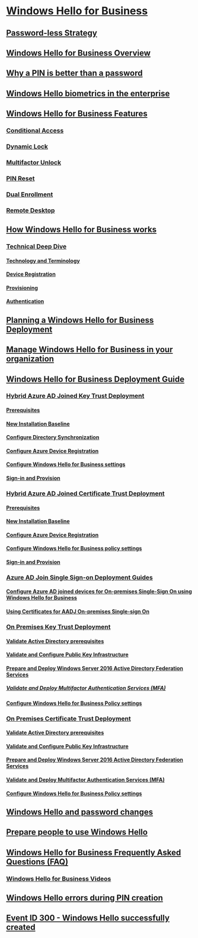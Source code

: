 ﻿# [Windows Hello for Business](hello-identity-verification.md)

## [Password-less Strategy](passwordless-strategy.md)

## [Windows Hello for Business Overview](hello-overview.md)
## [Why a PIN is better than a password](hello-why-pin-is-better-than-password.md)
## [Windows Hello biometrics in the enterprise](hello-biometrics-in-enterprise.md)

## [Windows Hello for Business Features](hello-features.md)
### [Conditional Access](hello-feature-conditional-access.md)
### [Dynamic Lock](hello-feature-dynamic-lock.md)
### [Multifactor Unlock](feature-multifactor-unlock.md)
### [PIN Reset](hello-feature-pin-reset.md)
### [Dual Enrollment](hello-feature-dual-enrollment.md)
### [Remote Desktop](hello-feature-remote-desktop.md)

## [How Windows Hello for Business works](hello-how-it-works.md)
### [Technical Deep Dive](hello-how-it-works.md#technical-deep-dive)
#### [Technology and Terminology](hello-how-it-works-technology.md)
#### [Device Registration](hello-how-it-works-device-registration.md)
#### [Provisioning](hello-how-it-works-provisioning.md)
#### [Authentication](hello-how-it-works-authentication.md)

## [Planning a Windows Hello for Business Deployment](hello-planning-guide.md)

## [Manage Windows Hello for Business in your organization](hello-manage-in-organization.md)

## [Windows Hello for Business Deployment Guide](hello-deployment-guide.md)

### [Hybrid Azure AD Joined Key Trust Deployment](hello-hybrid-key-trust.md)
#### [Prerequisites](hello-hybrid-key-trust-prereqs.md)
#### [New Installation Baseline](hello-hybrid-key-new-install.md)
#### [Configure Directory Synchronization](hello-hybrid-key-trust-dirsync.md)
#### [Configure Azure Device Registration](hello-hybrid-key-trust-devreg.md)
#### [Configure Windows Hello for Business settings](hello-hybrid-key-whfb-settings.md)
#### [Sign-in and Provision](hello-hybrid-key-whfb-provision.md)

### [Hybrid Azure AD Joined Certificate Trust Deployment](hello-hybrid-cert-trust.md)
#### [Prerequisites](hello-hybrid-cert-trust-prereqs.md)
#### [New Installation Baseline](hello-hybrid-cert-new-install.md)
#### [Configure Azure Device Registration](hello-hybrid-cert-trust-devreg.md)
#### [Configure Windows Hello for Business policy settings](hello-hybrid-cert-whfb-settings.md)
#### [Sign-in and Provision](hello-hybrid-cert-whfb-provision.md)

### [Azure AD Join Single Sign-on Deployment Guides](hello-hybrid-aadj-sso.md)
#### [Configure Azure AD joined devices for On-premises Single-Sign On using Windows Hello for Business](hello-hybrid-aadj-sso-base.md)
#### [Using Certificates for AADJ On-premises Single-sign On](hello-hybrid-aadj-sso-cert.md)

### [On Premises Key Trust Deployment](hello-deployment-key-trust.md)
#### [Validate Active Directory prerequisites](hello-key-trust-validate-ad-prereq.md)
#### [Validate and Configure Public Key Infrastructure](hello-key-trust-validate-pki.md)
#### [Prepare and Deploy Windows Server 2016 Active Directory Federation Services](hello-key-trust-adfs.md)
##### [Validate and Deploy Multifactor Authentication Services (MFA)](hello-key-trust-validate-deploy-mfa.md)
#### [Configure Windows Hello for Business Policy settings](hello-key-trust-policy-settings.md)

### [On Premises Certificate Trust Deployment](hello-deployment-cert-trust.md)
#### [Validate Active Directory prerequisites](hello-cert-trust-validate-ad-prereq.md)
#### [Validate and Configure Public Key Infrastructure](hello-cert-trust-validate-pki.md)
#### [Prepare and Deploy Windows Server 2016 Active Directory Federation Services](hello-cert-trust-adfs.md)
#### [Validate and Deploy Multifactor Authentication Services (MFA)](hello-cert-trust-validate-deploy-mfa.md)
#### [Configure Windows Hello for Business Policy settings](hello-cert-trust-policy-settings.md)

## [Windows Hello and password changes](hello-and-password-changes.md)
## [Prepare people to use Windows Hello](hello-prepare-people-to-use.md)

## [Windows Hello for Business Frequently Asked Questions (FAQ)](hello-faq.md)
### [Windows Hello for Business Videos](hello-videos.md)

## [Windows Hello errors during PIN creation](hello-errors-during-pin-creation.md)
## [Event ID 300 - Windows Hello successfully created](hello-event-300.md)
